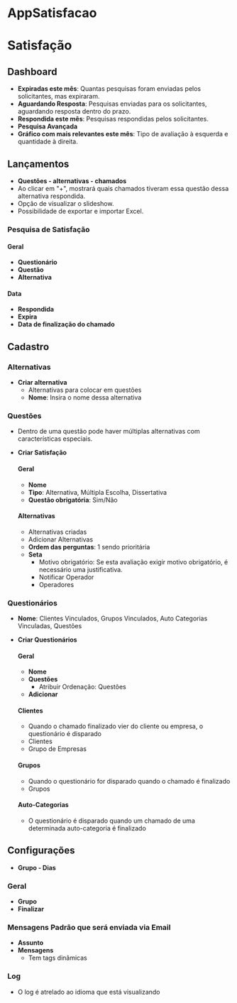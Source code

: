 # AppSatisfacao

# Satisfação

## Dashboard
- **Expiradas este mês**: Quantas pesquisas foram enviadas pelos solicitantes, mas expiraram.
- **Aguardando Resposta**: Pesquisas enviadas para os solicitantes, aguardando resposta dentro do prazo.
- **Respondida este mês**: Pesquisas respondidas pelos solicitantes.
- **Pesquisa Avançada**
- **Gráfico com mais relevantes este mês**: Tipo de avaliação à esquerda e quantidade à direita.

## Lançamentos
- **Questões - alternativas - chamados**
- Ao clicar em "+", mostrará quais chamados tiveram essa questão dessa alternativa respondida.
- Opção de visualizar o slideshow.
- Possibilidade de exportar e importar Excel.

### Pesquisa de Satisfação
#### Geral
- **Questionário**
- **Questão**
- **Alternativa**

#### Data
- **Respondida**
- **Expira**
- **Data de finalização do chamado**

## Cadastro
### Alternativas
- **Criar alternativa**
  - Alternativas para colocar em questões
  - **Nome**: Insira o nome dessa alternativa

### Questões
- Dentro de uma questão pode haver múltiplas alternativas com características especiais.
- **Criar Satisfação**
  #### Geral
  - **Nome**
  - **Tipo**: Alternativa, Múltipla Escolha, Dissertativa
  - **Questão obrigatória**: Sim/Não

  #### Alternativas
  - Alternativas criadas
  - Adicionar Alternativas
  - **Ordem das perguntas**: 1 sendo prioritária
  - **Seta**
    - Motivo obrigatório: Se esta avaliação exigir motivo obrigatório, é necessário uma justificativa.
    - Notificar Operador
    - Operadores

### Questionários
- **Nome**: Clientes Vinculados, Grupos Vinculados, Auto Categorias Vinculadas, Questões
- **Criar Questionários**
  #### Geral
  - **Nome**
  - **Questões**
    - Atribuir Ordenação: Questões
  - **Adicionar**

  #### Clientes
  - Quando o chamado finalizado vier do cliente ou empresa, o questionário é disparado
  - Clientes
  - Grupo de Empresas

  #### Grupos
  - Quando o questionário for disparado quando o chamado é finalizado
  - Grupos

  #### Auto-Categorias
  - O questionário é disparado quando um chamado de uma determinada auto-categoria é finalizado

## Configurações
- **Grupo - Dias**

### Geral
- **Grupo**
- **Finalizar**

### Mensagens Padrão que será enviada via Email
- **Assunto**
- **Mensagens**
  - Tem tags dinâmicas

### Log
- O log é atrelado ao idioma que está visualizando
